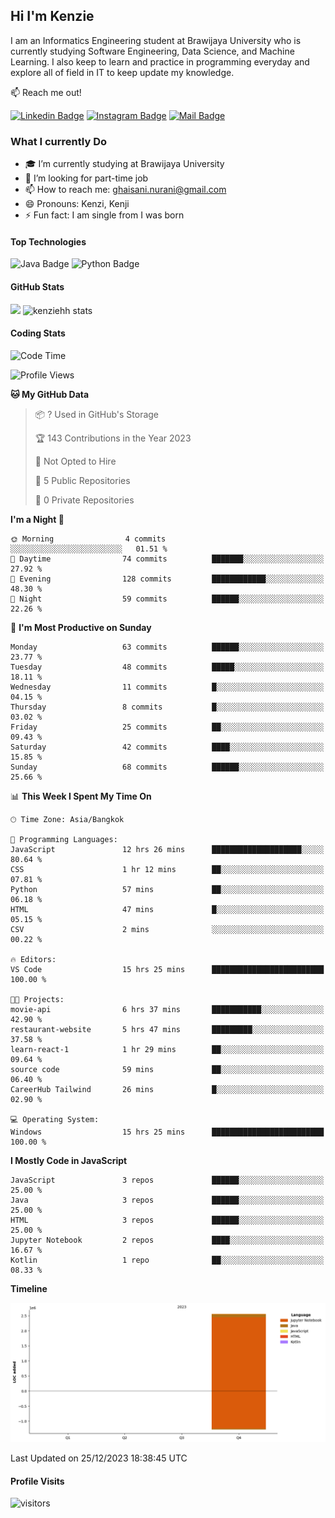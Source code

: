 ## Hi I'm Kenzie

I am an Informatics Engineering student at Brawijaya University who is currently studying Software Engineering, Data Science, and Machine Learning. I also keep to learn and practice in programming everyday and explore all of field in IT to keep update my knowledge.

:mailbox: Reach me out!

[![Linkedin Badge](https://img.shields.io/badge/-Kenzie_Taqiyassar-0e76a8?style=flat&labelColor=0e76a8&logo=linkedin&logoColor=white)](https://www.linkedin.com/in/kenzie-taqiyassar-37458b1aa/) 
[![Instagram Badge](https://img.shields.io/badge/-@__kenziehh_-e84393?style=flat&labelColor=e84393&logo=instagram&logoColor=white)](https://www.instagram.com/_kenziehh/) 
[![Mail Badge](https://img.shields.io/badge/-ghaisani.nurani-c0392b?style=flat&labelColor=c0392b&logo=gmail&logoColor=white)](mailto:ghaisani.nurani@gmail.com)

### What I currently Do

- 🎓 I’m currently studying at Brawijaya University
- 💼 I’m looking for part-time job
- 📫 How to reach me: ghaisani.nurani@gmail.com
- 😄 Pronouns: Kenzi, Kenji
- ⚡ Fun fact: I am single from I was born

#### Top Technologies
![Java Badge](https://img.shields.io/badge/Java-%23FF0000?style=for-the-badge&logo=coffee&logoColor=white&labelColor=red)
![Python Badge](https://img.shields.io/badge/Python-%230492C2?style=for-the-badge&logo=python&labelColor=black)

#### GitHub Stats
<img src="https://github-readme-stats.vercel.app/api?username=kenziehh"/>
<img src="https://github-readme-stats-xi-nine-74.vercel.app/api/top-langs/?username=kenziehh&hide_border=false&include_all_commits=true&count_private=true&layout=compact" alt="kenziehh stats"/>


#### Coding Stats
<!--START_SECTION:waka-->
![Code Time](http://img.shields.io/badge/Code%20Time-20%20hrs%2054%20mins-blue)

![Profile Views](http://img.shields.io/badge/Profile%20Views-161-blue)

**🐱 My GitHub Data** 

> 📦 ? Used in GitHub's Storage 
 > 
> 🏆 143 Contributions in the Year 2023
 > 
> 🚫 Not Opted to Hire
 > 
> 📜 5 Public Repositories 
 > 
> 🔑 0 Private Repositories 
 > 
**I'm a Night 🦉** 

```text
🌞 Morning                4 commits           ░░░░░░░░░░░░░░░░░░░░░░░░░   01.51 % 
🌆 Daytime                74 commits          ███████░░░░░░░░░░░░░░░░░░   27.92 % 
🌃 Evening                128 commits         ████████████░░░░░░░░░░░░░   48.30 % 
🌙 Night                  59 commits          ██████░░░░░░░░░░░░░░░░░░░   22.26 % 
```
📅 **I'm Most Productive on Sunday** 

```text
Monday                   63 commits          ██████░░░░░░░░░░░░░░░░░░░   23.77 % 
Tuesday                  48 commits          █████░░░░░░░░░░░░░░░░░░░░   18.11 % 
Wednesday                11 commits          █░░░░░░░░░░░░░░░░░░░░░░░░   04.15 % 
Thursday                 8 commits           █░░░░░░░░░░░░░░░░░░░░░░░░   03.02 % 
Friday                   25 commits          ██░░░░░░░░░░░░░░░░░░░░░░░   09.43 % 
Saturday                 42 commits          ████░░░░░░░░░░░░░░░░░░░░░   15.85 % 
Sunday                   68 commits          ██████░░░░░░░░░░░░░░░░░░░   25.66 % 
```


📊 **This Week I Spent My Time On** 

```text
🕑︎ Time Zone: Asia/Bangkok

💬 Programming Languages: 
JavaScript               12 hrs 26 mins      ████████████████████░░░░░   80.64 % 
CSS                      1 hr 12 mins        ██░░░░░░░░░░░░░░░░░░░░░░░   07.81 % 
Python                   57 mins             ██░░░░░░░░░░░░░░░░░░░░░░░   06.18 % 
HTML                     47 mins             █░░░░░░░░░░░░░░░░░░░░░░░░   05.15 % 
CSV                      2 mins              ░░░░░░░░░░░░░░░░░░░░░░░░░   00.22 % 

🔥 Editors: 
VS Code                  15 hrs 25 mins      █████████████████████████   100.00 % 

🐱‍💻 Projects: 
movie-api                6 hrs 37 mins       ███████████░░░░░░░░░░░░░░   42.90 % 
restaurant-website       5 hrs 47 mins       █████████░░░░░░░░░░░░░░░░   37.58 % 
learn-react-1            1 hr 29 mins        ██░░░░░░░░░░░░░░░░░░░░░░░   09.64 % 
source code              59 mins             ██░░░░░░░░░░░░░░░░░░░░░░░   06.40 % 
CareerHub Tailwind       26 mins             █░░░░░░░░░░░░░░░░░░░░░░░░   02.90 % 

💻 Operating System: 
Windows                  15 hrs 25 mins      █████████████████████████   100.00 % 
```

**I Mostly Code in JavaScript** 

```text
JavaScript               3 repos             ██████░░░░░░░░░░░░░░░░░░░   25.00 % 
Java                     3 repos             ██████░░░░░░░░░░░░░░░░░░░   25.00 % 
HTML                     3 repos             ██████░░░░░░░░░░░░░░░░░░░   25.00 % 
Jupyter Notebook         2 repos             ████░░░░░░░░░░░░░░░░░░░░░   16.67 % 
Kotlin                   1 repo              ██░░░░░░░░░░░░░░░░░░░░░░░   08.33 % 
```



**Timeline**

![Lines of Code chart](https://raw.githubusercontent.com/kenziehh/kenziehh/master/assets/bar_graph.png)


 Last Updated on 25/12/2023 18:38:45 UTC
<!--END_SECTION:waka-->


#### Profile Visits

![visitors](https://visitor-badge.glitch.me/badge?page_id=kenziehh.kenziehh)





